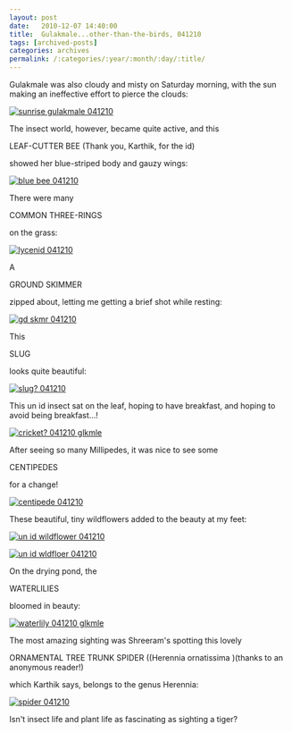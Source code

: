 ```yaml
---
layout: post
date:	2010-12-07 14:40:00
title:  Gulakmale...other-than-the-birds, 041210
tags: [archived-posts]
categories: archives
permalink: /:categories/:year/:month/:day/:title/
---
```

Gulakmale was also cloudy and misty on Saturday morning, with the sun making an ineffective effort to pierce the clouds:

<a href="http://s1142.photobucket.com/albums/n602/Deepapctrsglr/?action=view&amp;current=IMG_7550.jpg" target="_blank"><img src="http://i1142.photobucket.com/albums/n602/Deepapctrsglr/IMG_7550.jpg" border="0" alt="sunrise gulakmale 041210"></a>

The insect world, however, became quite active, and this 

LEAF-CUTTER BEE (Thank you, Karthik, for the id)

showed her blue-striped  body and gauzy wings:


<a href="http://s1142.photobucket.com/albums/n602/Deepapctrsglr/?action=view&amp;current=IMG_7635.jpg" target="_blank"><img src="http://i1142.photobucket.com/albums/n602/Deepapctrsglr/IMG_7635.jpg" border="0" alt="blue bee 041210"></a>


<lj-cut text="more living things at Gulakmale">


There were many

COMMON THREE-RINGS

on the grass:

<a href="http://s1142.photobucket.com/albums/n602/Deepapctrsglr/?action=view&amp;current=IMG_7638.jpg" target="_blank"><img src="http://i1142.photobucket.com/albums/n602/Deepapctrsglr/IMG_7638.jpg" border="0" alt="lycenid 041210"></a>

A

GROUND SKIMMER

zipped about, letting me getting a brief shot while resting:


<a href="http://s1142.photobucket.com/albums/n602/Deepapctrsglr/?action=view&amp;current=IMG_7577.jpg" target="_blank"><img src="http://i1142.photobucket.com/albums/n602/Deepapctrsglr/IMG_7577.jpg" border="0" alt="gd skmr 041210"></a>

This

SLUG

looks quite beautiful:

<a href="http://s1142.photobucket.com/albums/n602/Deepapctrsglr/?action=view&amp;current=IMG_7601.jpg" target="_blank"><img src="http://i1142.photobucket.com/albums/n602/Deepapctrsglr/IMG_7601.jpg" border="0" alt="slug? 041210"></a>


This un id insect sat on the leaf, hoping to have breakfast, and hoping to avoid being breakfast...!

<a href="http://s1142.photobucket.com/albums/n602/Deepapctrsglr/?action=view&amp;current=IMG_7629.jpg" target="_blank"><img src="http://i1142.photobucket.com/albums/n602/Deepapctrsglr/IMG_7629.jpg" border="0" alt="cricket? 041210 glkmle"></a>

After seeing so many Millipedes, it was nice to see some

CENTIPEDES

for a change!


<a href="http://s1142.photobucket.com/albums/n602/Deepapctrsglr/?action=view&amp;current=IMG_7559.jpg" target="_blank"><img src="http://i1142.photobucket.com/albums/n602/Deepapctrsglr/IMG_7559.jpg" border="0" alt="centipede 041210"></a>


These beautiful, tiny wildflowers added to the beauty at my feet:


<a href="http://s1142.photobucket.com/albums/n602/Deepapctrsglr/?action=view&amp;current=IMG_7627.jpg" target="_blank"><img src="http://i1142.photobucket.com/albums/n602/Deepapctrsglr/IMG_7627.jpg" border="0" alt="un id wildflower 041210"></a>

<a href="http://s1142.photobucket.com/albums/n602/Deepapctrsglr/?action=view&amp;current=IMG_7552.jpg" target="_blank"><img src="http://i1142.photobucket.com/albums/n602/Deepapctrsglr/IMG_7552.jpg" border="0" alt="un id wldfloer 041210"></a>

On the drying pond, the 

WATERLILIES

bloomed in beauty:

<a href="http://s1142.photobucket.com/albums/n602/Deepapctrsglr/?action=view&amp;current=IMG_7548.jpg" target="_blank"><img src="http://i1142.photobucket.com/albums/n602/Deepapctrsglr/IMG_7548.jpg" border="0" alt="waterlily 041210 glkmle"></a>

</lj-cut>

The most amazing sighting was Shreeram's spotting this lovely 

ORNAMENTAL TREE TRUNK SPIDER ((Herennia ornatissima )(thanks to an anonymous reader!)

which Karthik says, belongs to the genus Herennia:



<a href="http://s1142.photobucket.com/albums/n602/Deepapctrsglr/?action=view&amp;current=IMG_7649.jpg" target="_blank"><img src="http://i1142.photobucket.com/albums/n602/Deepapctrsglr/IMG_7649.jpg" border="0" alt="spider 041210"></a>

Isn't insect life and plant life as fascinating as sighting a tiger?
